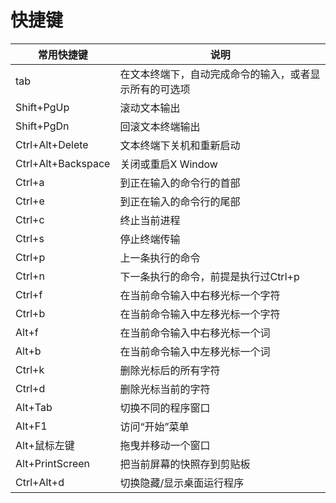 # 快捷键
| 常用快捷键           | 说明                                          |
|--------------------|-----------------------------------------------|
| tab                | 在文本终端下，自动完成命令的输入，或者显示所有的可选项 |
| Shift+PgUp         | 滚动文本输出                                    |
| Shift+PgDn         | 回滚文本终端输出                                 |
| Ctrl+Alt+Delete    | 文本终端下关机和重新启动                          |
| Ctrl+Alt+Backspace | 关闭或重启X Window                              |
| Ctrl+a             | 到正在输入的命令行的首部                          |
| Ctrl+e             | 到正在输入的命令行的尾部                          |
| Ctrl+c             | 终止当前进程                                    |
| Ctrl+s             | 停止终端传输                                    |
| Ctrl+p             | 上一条执行的命令                                 |
| Ctrl+n             | 下一条执行的命令，前提是执行过Ctrl+p               |
| Ctrl+f             | 在当前命令输入中右移光标一个字符                    |
| Ctrl+b             | 在当前命令输入中左移光标一个字符                    |
| Alt+f              | 在当前命令输入中右移光标一个词                     |
| Alt+b              | 在当前命令输入中左移光标一个词                     |
| Ctrl+k             | 删除光标后的所有字符                             |
| Ctrl+d             | 删除光标当前的字符                               |
| Alt+Tab            | 切换不同的程序窗口                               |
| Alt+F1             | 访问“开始”菜单                                  |
| Alt+鼠标左键         | 拖曳并移动一个窗口                              |
| Alt+PrintScreen    | 把当前屏幕的快照存到剪贴板                        |
| Ctrl+Alt+d         | 切换隐藏/显示桌面运行程序                         |
